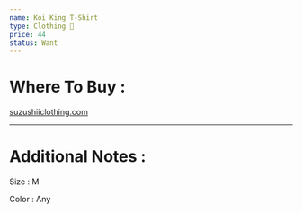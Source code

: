 ```yaml
---
name: Koi King T-Shirt
type: Clothing 👕
price: 44
status: Want
---
```

# Where To Buy :

[suzushiiclothing.com](https://suzushiiclothing.com/products/koi-king-t-shirt)

---
# Additional Notes :

Size : M

Color : Any